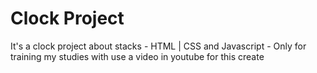 # Clock Project
 It's a clock project about stacks - HTML | CSS and Javascript - Only for training my studies with use a video in youtube for this create
